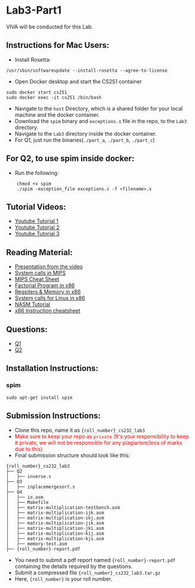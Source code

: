 # Lab3-Part1

VIVA will be conducted for this Lab.

## Instructions for Mac Users:
* Install Rosetta:
```
/usr/sbin/softwareupdate --install-rosetta --agree-to-license
```
* Open Docker desktop and start the CS251 container
``` 
sudo docker start cs251
sudo docker exec -it cs251 /bin/bash
```
* Navigate to the `host` Directory, which is a shared folder for your local machine and the docker container.
* Download the `spim` binary and `exceptions.s` file in the repo, to the `Lab3` directory.
* Navigate to the `Lab3` directory inside the docker container.
* For Q1, just run the binaries(`./part_a`, `./part_b`, `./part_c`)
## For Q2, to use spim inside docker: 
* Run the following:
```
    chmod +x spim
    ./spim -exception_file exceptions.s -f <filename>.s
```

## Tutorial Videos:
* [Youtube Tutorial 1](https://www.youtube.com/watch?v=tzkwW2SXWmQ)
* [Youtube Tutorial 2](https://www.youtube.com/watch?v=9sumRfIgaHs)
* [Youtube Tutorial 3](https://www.youtube.com/watch?v=9if9kS92Ha8)

## Reading Material:
* [Presentation from the video](https://docs.google.com/presentation/d/16KDDNamMbnK1UpsAikwRhXRHEFm2Guj8dgiY6tPH8Kk/edit?usp=sharing)
* [System calls in MIPS](https://courses.missouristate.edu/kenvollmar/mars/help/syscallhelp.html)
* [MIPS Cheat Sheet](https://inst.eecs.berkeley.edu/~cs61c/resources/MIPS_Green_Sheet.pdf)
* [Factorial Program in x86](https://abnerrjo.github.io/blog/2016/02/21/factorial-function-in-assembly/)
* [Regsiters & Memory in x86](https://en.wikibooks.org/wiki/X86_Assembly/X86_Architecture)
* [System calls for Linux in x86](https://blog.rchapman.org/posts/Linux_System_Call_Table_for_x86_64/)
* [NASM Tutorial](https://cs.lmu.edu/~ray/notes/nasmtutorial/)
* [x86 Instruction cheatsheet](https://www.felixcloutier.com/x86/)

## Questions:
* [Q1](Q1/README.md)
* [Q2](Q2/README.md)

## Installation Instructions:

### spim
```
sudo apt-get install spim
```

## Submission Instructions:
* Clone this repo, name it as `{roll_number}_cs232_lab3`
* <span style="color:red">Make sure to keep your repo as `private` (It's your responsibility to keep it private, we will not be responsible for any plagiarism/loss of marks due to this)</span>
* Final submission structure should look like this:
```
{roll_number}_cs232_lab3
├── Q2
│   ├── inverse.s
├── Q3
│   ├── inplacemergesort.s
├── Q4
│   ├── io.asm
│   ├── Makefile
│   ├── matrix-multiplication-testbench.asm
│   ├── matrix-multiplication-ijk.asm
│   ├── matrix-multiplication-ikj.asm
│   ├── matrix-multiplication-jik.asm
│   ├── matrix-multiplication-jki.asm
│   ├── matrix-multiplication-kij.asm
│   ├── matrix-multiplication-kji.asm
│   ├── memory-test.asm
├── {roll_number}-report.pdf
```
* You need to submit a pdf report named `{roll_number}-report.pdf` containing the details required by the questions.
* Submit a compressed file `{roll_number}_cs232_lab3.tar.gz`
* Here, `{roll_number}` is your roll number.
